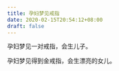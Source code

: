 ```yaml
---
title: 孕妇梦见戒指
date: 2020-02-15T20:54:12+08:00
draft: false
---
```


孕妇梦见一对戒指，会生儿子。

孕妇梦见得到金戒指，会生漂亮的女儿。
